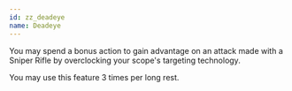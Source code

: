 ```yaml
---
id: zz_deadeye
name: Deadeye
---
```

You may spend a bonus action to gain advantage on an attack made with a Sniper Rifle by overclocking your scope's targeting technology.

You may use this feature 3 times per long rest.

